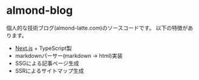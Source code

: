 # almond-blog
個人的な技術ブログ(almond-latte.com)のソースコードです。
以下の特徴があります。
- [Next.js](https://nextjs.org/) + TypeScript製
- markdownパーサー(markdown → html)実装
- SSGによる記事ページ生成
- SSRによるサイトマップ生成